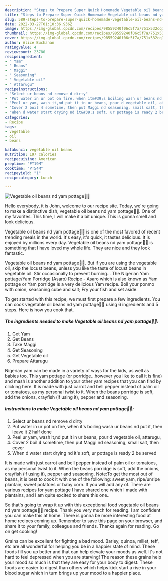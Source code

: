 ```yaml
---
description: "Steps to Prepare Super Quick Homemade Vegetable oil beans nd yam pottage🤣🤣"
title: "Steps to Prepare Super Quick Homemade Vegetable oil beans nd yam pottage🤣🤣"
slug: 589-steps-to-prepare-super-quick-homemade-vegetable-oil-beans-nd-yam-pottage
date: 2022-03-27T01:10:36.936Z
image: https://img-global.cpcdn.com/recipes/98559240f06c5f7a/751x532cq70/vegetable-oil-beans-nd-yam-pottage🤣🤣-recipe-main-photo.jpg
thumbnail: https://img-global.cpcdn.com/recipes/98559240f06c5f7a/751x532cq70/vegetable-oil-beans-nd-yam-pottage🤣🤣-recipe-main-photo.jpg
cover: https://img-global.cpcdn.com/recipes/98559240f06c5f7a/751x532cq70/vegetable-oil-beans-nd-yam-pottage🤣🤣-recipe-main-photo.jpg
author: Alice Buchanan
ratingvalue: 4
reviewcount: 23780
recipeingredient:
- " Yam"
- " Beans"
- " Maggi"
- " Seasoning"
- " Vegetable oil"
- " Attarugu"
recipeinstructions:
- "Select ur beans nd remove d dirty"
- "Put water in ur pot on fire, when it&#39;s boiling wash ur beans nd put it, then leave it 2 half done"
- "Peel ur yam, wash it,nd put it in ur beans, pour d vegetable oil, attarugu,"
- "Cover 2 boil 4 sometime, then put Maggi nd seasoning, small salt, then cover"
- "When d water start drying nd it&#39;s soft, ur pottage is ready 2 be served"
categories:
- Recipe
tags:
- vegetable
- oil
- beans

katakunci: vegetable oil beans 
nutrition: 197 calories
recipecuisine: American
preptime: "PT19M"
cooktime: "PT54M"
recipeyield: "1"
recipecategory: Lunch

---
```



![Vegetable oil beans nd yam pottage🤣🤣](https://img-global.cpcdn.com/recipes/98559240f06c5f7a/751x532cq70/vegetable-oil-beans-nd-yam-pottage🤣🤣-recipe-main-photo.jpg)

Hello everybody, it is John, welcome to our recipe site. Today, we're going to make a distinctive dish, vegetable oil beans nd yam pottage🤣🤣. One of my favorites. This time, I will make it a bit unique. This is gonna smell and look delicious.

Vegetable oil beans nd yam pottage🤣🤣 is one of the most favored of recent trending meals in the world. It's easy, it's quick, it tastes delicious. It is enjoyed by millions every day. Vegetable oil beans nd yam pottage🤣🤣 is something that I have loved my whole life. They are nice and they look fantastic.

Vegetable oil beans nd yam pottage🤣🤣. But if you are using the vegetable oil, skip the locust beans, unless you like the taste of locust beans in vegetable oil. Stir occasionally to prevent burning… The Nigerian Yam pottage/Yam Porridge (Asaro) Recipe - Asaro which is also known as Yam pottage or Yam porridge is a very delicious Yam recipe. Boil your ponmo with onion, seasoning cube and salt; Fry your fish and set aside.


To get started with this recipe, we must first prepare a few ingredients. You can cook vegetable oil beans nd yam pottage🤣🤣 using 6 ingredients and 5 steps. Here is how you cook that.

<!--inarticleads1-->

##### The ingredients needed to make Vegetable oil beans nd yam pottage🤣🤣:

1. Get  Yam
1. Get  Beans
1. Take  Maggi
1. Get  Seasoning
1. Get  Vegetable oil
1. Prepare  Attarugu


Nigerian yam can be made in a variety of ways for the kids, as well as babies too. This yam pottage (or porridge…however you like to call it is fine) and mash is another addition to your other yam recipes that you can find by clicking here. It is made with just carrot and bell pepper instead of palm oil or tomatoes, as my personal twist to it. When the beans porridge is soft, add the onions, crayfish (if using it), pepper and seasoning. 

<!--inarticleads2-->

##### Instructions to make Vegetable oil beans nd yam pottage🤣🤣:

1. Select ur beans nd remove d dirty
1. Put water in ur pot on fire, when it&#39;s boiling wash ur beans nd put it, then leave it 2 half done
1. Peel ur yam, wash it,nd put it in ur beans, pour d vegetable oil, attarugu,
1. Cover 2 boil 4 sometime, then put Maggi nd seasoning, small salt, then cover
1. When d water start drying nd it&#39;s soft, ur pottage is ready 2 be served


It is made with just carrot and bell pepper instead of palm oil or tomatoes, as my personal twist to it. When the beans porridge is soft, add the onions, crayfish (if using it), pepper and seasoning. Note:To get the most out of beans, it is best to cook it with one of the following: sweet yam, ripe/unripe plantain, sweet potatoes or baby corn. If you will add any of. There are various recipes for yam pottage I have shared one which I made with plantains, and I am quite excited to share this one.. 

So that's going to wrap it up with this exceptional food vegetable oil beans nd yam pottage🤣🤣 recipe. Thank you very much for reading. I am confident you can make this at home. There is gonna be more interesting food at home recipes coming up. Remember to save this page on your browser, and share it to your family, colleague and friends. Thanks again for reading. Go on get cooking!

Grains can be excellent for fighting a bad mood. Barley, quinoa, millet, teff, etc are all wonderful for helping you be in a happier state of mind. These foods fill you up better and that can help elevate your moods as well. It's not hard to feel depressed when you are starving! The reason these grains help your mood so much is that they are easy for your body to digest. These foods are easier to digest than others which helps kick start a rise in your blood sugar which in turn brings up your mood to a happier place.
